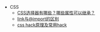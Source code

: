 * CSS
  * [CSS选择器有哪些？哪些属性可以继承？](basic.md)
  * [link与@import的区别](link-import.md)
  * [css hack原理及常用hack](css-hack.md)